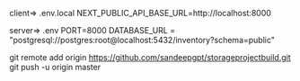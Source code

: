 client=> .env.local
NEXT_PUBLIC_API_BASE_URL=http://localhost:8000

server=> .env
PORT=8000
DATABASE_URL = "postgresql://postgres:root@localhost:5432/inventory?schema=public"

git remote add origin https://github.com/sandeepgpt/storageprojectbuild.git
git push -u origin master


















